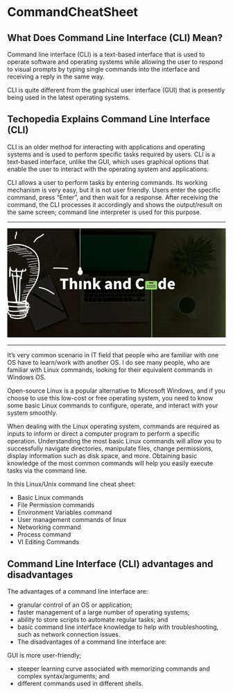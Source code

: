 # CommandCheatSheet

What Does Command Line Interface (CLI) Mean?
--------------------------------------------

Command line interface (CLI) is a text-based interface that is used to operate software and operating systems while allowing the user to respond to visual prompts by typing single commands into the interface and receiving a reply in the same way.

CLI is quite different from the graphical user interface (GUI) that is presently being used in the latest operating systems.

Techopedia Explains Command Line Interface (CLI)
-------------------------------------------------

CLI is an older method for interacting with applications and operating systems and is used to perform specific tasks required by users. CLI is a text-based interface, unlike the GUI, which uses graphical options that enable the user to interact with the operating system and applications.

CLI allows a user to perform tasks by entering commands. Its working mechanism is very easy, but it is not user friendly. Users enter the specific command, press “Enter”, and then wait for a response. After receiving the command, the CLI processes it accordingly and shows the output/result on the same screen; command line interpreter is used for this purpose.

---------------------------------------------------

![CommandCheatSheet](https://github.com/lakshitha1629/CommandCheatSheet/blob/main/img/cover.png?raw=true)

----------------------------------------------------

It’s very common scenario in IT field that people who are familiar with one OS have to learn/work with another OS. I do see many people, who are familiar with Linux commands, looking for their equivalent commands in Windows OS. 

Open-source Linux is a popular alternative to Microsoft Windows, and if you choose to use this low-cost or free operating system, you need to know some basic Linux commands to configure, operate, and interact with your system smoothly.

When dealing with the Linux operating system, commands are required as inputs to inform or direct a computer program to perform a specific operation. Understanding the most basic Linux commands will allow you to successfully navigate directories, manipulate files, change permissions, display information such as disk space, and more. Obtaining basic knowledge of the most common commands will help you easily execute tasks via the command line.

In this Linux/Unix command line cheat sheet:
- Basic Linux commands
- File Permission commands
- Environment Variables command
- User management commands of linux
- Networking command
- Process command
- VI Editing Commands

Command Line Interface (CLI) advantages and disadvantages
----------------------------------

The advantages of a command line interface are:

- granular control of an OS or application;
- faster management of a large number of operating systems;
- ability to store scripts to automate regular tasks; and
- basic command line interface knowledge to help with troubleshooting, such as network connection issues.
- The disadvantages of a command line interface are:

GUI is more user-friendly;

- steeper learning curve associated with memorizing commands and complex syntax/arguments; and
- different commands used in different shells.
